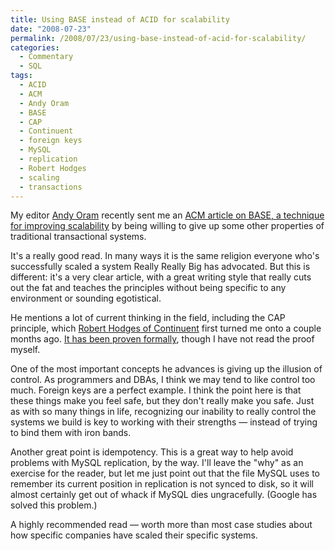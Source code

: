 ```yaml
---
title: Using BASE instead of ACID for scalability
date: "2008-07-23"
permalink: /2008/07/23/using-base-instead-of-acid-for-scalability/
categories:
  - Commentary
  - SQL
tags:
  - ACID
  - ACM
  - Andy Oram
  - BASE
  - CAP
  - Continuent
  - foreign keys
  - MySQL
  - replication
  - Robert Hodges
  - scaling
  - transactions
---
```

My editor [Andy Oram][1] recently sent me an [ACM article on BASE, a technique for improving scalability][2] by being willing to give up some other properties of traditional transactional systems.

It's a really good read. In many ways it is the same religion everyone who's successfully scaled a system Really Really Big has advocated. But this is different: it's a very clear article, with a great writing style that really cuts out the fat and teaches the principles without being specific to any environment or sounding egotistical.

He mentions a lot of current thinking in the field, including the CAP principle, which [Robert Hodges of Continuent][3] first turned me onto a couple months ago. [It has been proven formally][4], though I have not read the proof myself.

One of the most important concepts he advances is giving up the illusion of control. As programmers and DBAs, I think we may tend to like control too much. Foreign keys are a perfect example. I think the point here is that these things make you feel safe, but they don't really make you safe. Just as with so many things in life, recognizing our inability to really control the systems we build is key to working with their strengths &#8212; instead of trying to bind them with iron bands.

Another great point is idempotency. This is a great way to help avoid problems with MySQL replication, by the way. I'll leave the "why" as an exercise for the reader, but let me just point out that the file MySQL uses to remember its current position in replication is not synced to disk, so it will almost certainly get out of whack if MySQL dies ungracefully. (Google has solved this problem.)

A highly recommended read &#8212; worth more than most case studies about how specific companies have scaled their specific systems.

 [1]: http://www.oreillynet.com/pub/au/36
 [2]: http://acmqueue.com/modules.php?name=Content&#038;pa=showpage&#038;pid=540
 [3]: http://www.continuent.com/
 [4]: http://citeseer.ist.psu.edu/544596.html
